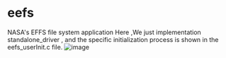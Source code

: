 # eefs
NASA's EFFS file system application
Here ,We just implementation standalone_driver , and the specific initialization process is shown in the eefs_userInit.c file.
![image](https://user-images.githubusercontent.com/63274663/217208728-abf08a99-dc49-4f3e-b412-daf7fb090868.png)
